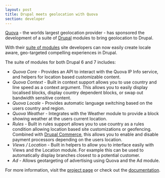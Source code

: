```yaml
---
layout: post
title: Drupal meets geolocation with Quova
section: developer
---
```

<a href="http://developer.quova.com">Quova</a> - the worlds largest geolocation provider - has sponsored the development of a suite of <a href="http://drupal.org">Drupal</a> modules to bring geolocation to Drupal.

With their <a href="http://drupal.org/project/quova">suite of modules</a> site developers can now easily create locale aware, geo-targeted compelling experiences in Drupal.

The suite of modules for both Drupal 6 and 7 includes:
<ul>
<li><em>Quova Core</em> - Provides an API to interact with the Quova IP Info service, and helpers for location based customizable content.</li>
<li><em>Quova Context</em> - Built in context support allows you to use country and line speed as a context argument. This allows you to easily display localised blocks, display country dependent blocks, or swap out bandwidth sensitive content.</li>
<li><em>Quova Locale</em> - Provides automatic language switching based on the users country and region.</li>
<li><em>Quova Weather</em> - Integrates with the Weather module to provide a block showing weather at the users current location.</li>
<li><em>Rules</em> - Built in rules support allows you to use country as a rules condition allowing location based site customizations or geofencing. Combined with <a href="http://drupal.org/project/commerce">Drupal Commerce</a>, this allows you to enable and disable payment processors depending on the users location.</li>
<li><em>Views / Location</em> - Built in helpers to allow you to interface easily with Views and the Location module. For example this can be used to automatically display branches closest to a potential customer.</li>
<li><em>Ad</em> - Allows geotargeting of advertising using Quova and the Ad module.</li>
</ul>

For more information, visit the <a href="http://drupal.org/project/quova">project page</a> or check out the <a href="http://drupal.org/node/1263112">documentation</a>.
